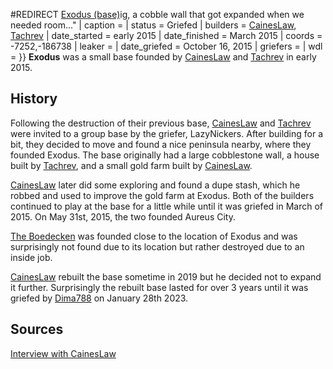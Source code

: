 #REDIRECT [Exodus (base)](https://2b2t.miraheze.org/wiki/Exodus_(base))ig, a cobble wall that got expanded when we needed room..."
| caption =
| status = Griefed
| builders = [CainesLaw](https://2b2t.miraheze.org/wiki/CainesLaw), [Tachrev](https://2b2t.miraheze.org/wiki/Tachrev)
| date_started = early 2015
| date_finished = March 2015
| coords = -7252,-186738
| leaker =
| date_griefed = October 16, 2015
| griefers =
| wdl =
}}
**Exodus** was a small base founded by [CainesLaw](https://2b2t.miraheze.org/wiki/CainesLaw) and [Tachrev](https://2b2t.miraheze.org/wiki/Tachrev) in early 2015.

## History
Following the destruction of their previous base, [CainesLaw](https://2b2t.miraheze.org/wiki/CainesLaw) and [Tachrev](https://2b2t.miraheze.org/wiki/Tachrev) were invited to a group base by the griefer, LazyNickers. After building for a bit, they decided to move and found a nice peninsula nearby, where they founded Exodus. The base originally had a large cobblestone wall, a house built by [Tachrev](https://2b2t.miraheze.org/wiki/Tachrev), and a small gold farm built by [CainesLaw](https://2b2t.miraheze.org/wiki/CainesLaw).

[CainesLaw](https://2b2t.miraheze.org/wiki/CainesLaw) later did some exploring and found a dupe stash, which he robbed and used to improve the gold farm at Exodus. Both of the builders continued to play at the base for a little while until it was griefed in March of 2015. On May 31st, 2015, the two founded Aureus City.

[The Boedecken](https://2b2t.miraheze.org/wiki/The_Boedecken) was founded close to the location of Exodus and was surprisingly not found due to its location but rather destroyed due to an inside job.

[CainesLaw](https://2b2t.miraheze.org/wiki/CainesLaw) rebuilt the base sometime in 2019 but he decided not to expand it further. Surprisingly the rebuilt base lasted for over 3 years until it was griefed by [Dima788](https://2b2t.miraheze.org/wiki/Dima788) on January 28th 2023.

## Sources
[Interview with CainesLaw](https://2b2t.miraheze.org/wiki/File:TheHistoryOfExodus.png)